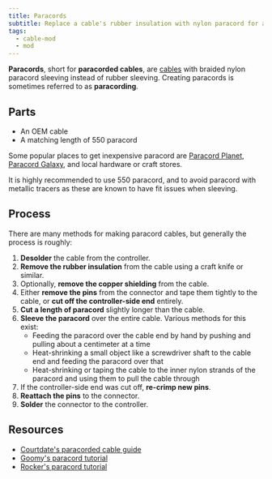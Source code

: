 ```yaml
---
title: Paracords
subtitle: Replace a cable's rubber insulation with nylon paracord for a custom look and feel.
tags:
  - cable-mod
  - mod
---
```


**Paracords**, short for **paracorded cables**, are [cables](/cable) with braided nylon paracord sleeving instead of rubber sleeving. Creating paracords is sometimes referred to as **paracording**.

## Parts

- An OEM cable
- A matching length of 550 paracord

Some popular places to get inexpensive paracord are [Paracord Planet](https://paracordplanet.com), [Paracord Galaxy](https://paracordgalaxy.com), and local hardware or craft stores.

It is highly recommended to use 550 paracord, and to avoid paracord with metallic tracers as these are known to have fit issues when sleeving.

## Process

There are many methods for making paracord cables, but generally the process is roughly:

1. **Desolder** the cable from the controller.
1. **Remove the rubber insulation** from the cable using a craft knife or similar.
1. Optionally, **remove the copper shielding** from the cable.
1. Either **remove the pins** from the connector and tape them tightly to the cable, or **cut off the controller-side end** entirely.
1. **Cut a length of paracord** slightly longer than the cable.
1. **Sleeve the paracord** over the entire cable. Various methods for this exist:
   - Feeding the paracord over the cable end by hand by pushing and pulling about a centimeter at a time
   - Heat-shrinking a small object like a screwdriver shaft to the cable end and feeding the paracord over that
   - Heat-shrinking or taping the cable to the inner nylon strands of the paracord and using them to pull the cable through
1. If the controller-side end was cut off, **re-crimp new pins**.
1. **Reattach the pins** to the connector.
1. **Solder** the connector to the controller.

## Resources

- [Courtdate's paracorded cable guide](https://imgur.com/gallery/courtdates-paracorded-cable-guide-WsDmxOD)
- [Goomy's paracord tutorial](https://www.youtube.com/watch?v=x16St7md1ss)
- [Rocker's paracord tutorial](https://www.youtube.com/watch?v=BEJcXbueipo)
